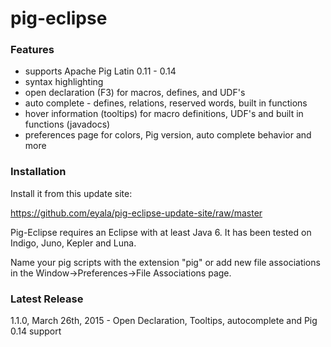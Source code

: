 pig-eclipse
===========

### Features

* supports Apache Pig Latin 0.11 - 0.14
* syntax highlighting
* open declaration (F3) for macros, defines, and UDF's
* auto complete - defines, relations, reserved words, built in functions
* hover information (tooltips) for macro definitions, UDF's and built in functions (javadocs)
* preferences page for colors, Pig version, auto complete behavior and more

### Installation

Install it from this update site:

https://github.com/eyala/pig-eclipse-update-site/raw/master

Pig-Eclipse requires an Eclipse with at least Java 6. It has been tested on Indigo, Juno, Kepler and Luna.

Name your pig scripts with the extension "pig" or add new file associations in the Window->Preferences->File Associations page.

### Latest Release

1.1.0, March 26th, 2015 - Open Declaration, Tooltips, autocomplete and Pig 0.14 support

